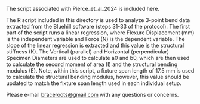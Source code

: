 The script associated with Pierce_et_al_2024 is included here.

The R script included in this directory is used to analyze 3-point bend data extracted from the Bluehill software (steps 31-33 of the protocol). The first part of the script runs a linear regression, where Flexure Displacement (mm) is the independent variable and Force (N) is the dependent variable. The slope of the linear regression is extracted and this value is the structural stiffness (K). The Vertical (parallel) and Horizontal (perpendicular) Specimen Diameters are used to calculate a0 and b0, which are then used to calculate the second moment of area (I) and the structural bending modulus (E). Note, within this script, a fixture span length of 17.5 mm is used to calculate the structural bending modulus, however, this value should be updated to match the fixture span length used in each individual setup. 

Please e-mail braceroots@gmail.com with any questions or concerns.